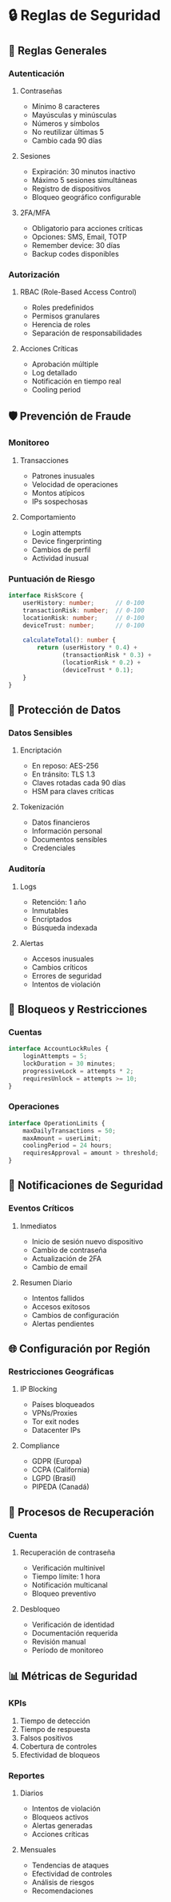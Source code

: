# 🔒 Reglas de Seguridad

## 📝 Reglas Generales

### Autenticación
1. Contraseñas
   - Mínimo 8 caracteres
   - Mayúsculas y minúsculas
   - Números y símbolos
   - No reutilizar últimas 5
   - Cambio cada 90 días

2. Sesiones
   - Expiración: 30 minutos inactivo
   - Máximo 5 sesiones simultáneas
   - Registro de dispositivos
   - Bloqueo geográfico configurable

3. 2FA/MFA
   - Obligatorio para acciones críticas
   - Opciones: SMS, Email, TOTP
   - Remember device: 30 días
   - Backup codes disponibles

### Autorización
1. RBAC (Role-Based Access Control)
   - Roles predefinidos
   - Permisos granulares
   - Herencia de roles
   - Separación de responsabilidades

2. Acciones Críticas
   - Aprobación múltiple
   - Log detallado
   - Notificación en tiempo real
   - Cooling period

## 🛡️ Prevención de Fraude

### Monitoreo
1. Transacciones
   - Patrones inusuales
   - Velocidad de operaciones
   - Montos atípicos
   - IPs sospechosas

2. Comportamiento
   - Login attempts
   - Device fingerprinting
   - Cambios de perfil
   - Actividad inusual

### Puntuación de Riesgo
```typescript
interface RiskScore {
    userHistory: number;      // 0-100
    transactionRisk: number;  // 0-100
    locationRisk: number;     // 0-100
    deviceTrust: number;      // 0-100
    
    calculateTotal(): number {
        return (userHistory * 0.4) +
               (transactionRisk * 0.3) +
               (locationRisk * 0.2) +
               (deviceTrust * 0.1);
    }
}
```

## 🔐 Protección de Datos

### Datos Sensibles
1. Encriptación
   - En reposo: AES-256
   - En tránsito: TLS 1.3
   - Claves rotadas cada 90 días
   - HSM para claves críticas

2. Tokenización
   - Datos financieros
   - Información personal
   - Documentos sensibles
   - Credenciales

### Auditoría
1. Logs
   - Retención: 1 año
   - Inmutables
   - Encriptados
   - Búsqueda indexada

2. Alertas
   - Accesos inusuales
   - Cambios críticos
   - Errores de seguridad
   - Intentos de violación

## 🚫 Bloqueos y Restricciones

### Cuentas
```typescript
interface AccountLockRules {
    loginAttempts = 5;
    lockDuration = 30 minutes;
    progressiveLock = attempts * 2;
    requiresUnlock = attempts >= 10;
}
```

### Operaciones
```typescript
interface OperationLimits {
    maxDailyTransactions = 50;
    maxAmount = userLimit;
    coolingPeriod = 24 hours;
    requiresApproval = amount > threshold;
}
```

## 📱 Notificaciones de Seguridad

### Eventos Críticos
1. Inmediatos
   - Inicio de sesión nuevo dispositivo
   - Cambio de contraseña
   - Actualización de 2FA
   - Cambio de email

2. Resumen Diario
   - Intentos fallidos
   - Accesos exitosos
   - Cambios de configuración
   - Alertas pendientes

## 🌐 Configuración por Región

### Restricciones Geográficas
1. IP Blocking
   - Países bloqueados
   - VPNs/Proxies
   - Tor exit nodes
   - Datacenter IPs

2. Compliance
   - GDPR (Europa)
   - CCPA (California)
   - LGPD (Brasil)
   - PIPEDA (Canadá)

## 🔄 Procesos de Recuperación

### Cuenta
1. Recuperación de contraseña
   - Verificación multinivel
   - Tiempo límite: 1 hora
   - Notificación multicanal
   - Bloqueo preventivo

2. Desbloqueo
   - Verificación de identidad
   - Documentación requerida
   - Revisión manual
   - Período de monitoreo

## 📊 Métricas de Seguridad

### KPIs
1. Tiempo de detección
2. Tiempo de respuesta
3. Falsos positivos
4. Cobertura de controles
5. Efectividad de bloqueos

### Reportes
1. Diarios
   - Intentos de violación
   - Bloqueos activos
   - Alertas generadas
   - Acciones críticas

2. Mensuales
   - Tendencias de ataques
   - Efectividad de controles
   - Análisis de riesgos
   - Recomendaciones
